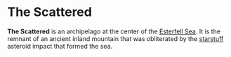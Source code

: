 # The Scattered

**The Scattered** is an archipelago at the center of the [Esterfell Sea](index.md). It is the remnant of an ancient inland mountain that was obliterated by the [starstuff](../../../../ch-6-mote-treasures/starstuff.md) asteroid impact that formed the sea.
